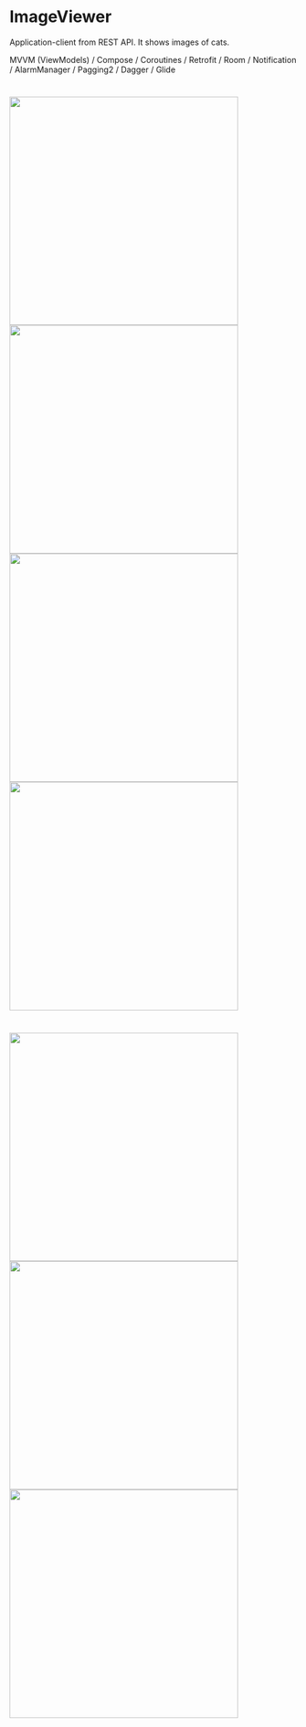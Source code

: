 # ImageViewer
Application-client from REST API. It shows images of cats.

MVVM (ViewModels) / Compose / Coroutines / Retrofit / Room / Notification / AlarmManager / Pagging2 / Dagger / Glide

<h1 align="start">
<img src="https://user-images.githubusercontent.com/95710602/212748672-27cd12ef-aeab-4fa0-bf2e-60e00d362119.png" height="400"/>
<img src="https://user-images.githubusercontent.com/95710602/212748728-f9e6064b-f789-4a2d-89db-1cca5092672e.png" height="400"/>
<img src="https://user-images.githubusercontent.com/95710602/212748739-66b2bfe1-f4e5-441a-a6ae-378a6bc93464.png" height="400"/>
<img src="https://user-images.githubusercontent.com/95710602/212749582-6692a235-6f58-49cf-8941-3fc2e080518b.png" height="400"/>
</h1>
<h1 align="start">
<img src="https://user-images.githubusercontent.com/95710602/212748752-36620291-5d0f-4528-9f35-f1eceabe1c51.png" height="400"/>
<img src="https://user-images.githubusercontent.com/95710602/212748766-be96ec29-e0b1-470b-a855-c44d436a6b97.png" height="400"/>
<img src="https://user-images.githubusercontent.com/95710602/212748778-bb8f0bad-2cff-4187-9c8d-06a01e9c75ce.png" height="400"/>
</h1>

